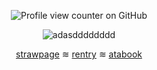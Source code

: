 <div align="center">
  
![Profile view counter on GitHub](https://komarev.com/ghpvc/?username=solarparfait&color=grey&label=✦&style=plastic&base=0)

![adasdddddddd](https://github.com/user-attachments/assets/109e406c-6275-4eee-bc42-e4d436cab078)

[strawpage](https://detectivesprince.straw.page/) ≋ [rentry](https://rentry.co/solarparfait) ≋ [atabook](https://deidara.atabook.org/) 
